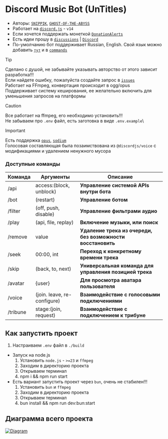 # Discord Music Bot (UnTitles)
- Авторы: [`SNIPPIK`](https://github.com/SNIPPIK), [`GHOST-OF-THE-ABYSS`](https://github.com/GHOST-OF-THE-ABYSS)
- Работает на [`discord.js`](https://discord.js.org) - `v14`
- Если хочется поддержать монеткой [`DonationAlerts`](https://www.donationalerts.com/r/snippik)
- Есть идеи прошу в [`discussions`](https://github.com/SNIPPIK/UnTitles/discussions) | [`Discord`](https://discord.gg/qMf2Sv3)
- По-умолчанию бот поддерживает Russian, English. Свой язык можно добавить [`тут`](src/services/locale/languages.json) и в [`commands`](src/handlers/commands)


> [!TIP]
> Сделано с душой, не забывайте указывать авторство от этого зависит разработка!!!\
> Если найдете ошибку, пожалуйста создайте запрос в [`issues`](https://github.com/SNIPPIK/UnTitles/issues)\
> Работает на FFmpeg, конвертация происходит в ogg/opus\
> Поддерживает систему кеширования, ее желательно включить для уменьшения запросов на платформы


> [!CAUTION]
> Все работает на ffmpeg, его необходимо установить!!!\
> Не забываем про `.env` файл, есть заготовка в виде `.env.example`\


> [!IMPORTANT]
> Есть поддержка [`opus`](src/services/voice/audio/opus.ts), [`sodium`](src/services/voice/audio/sodium.ts)\
> Голосовая составляющая была позаимствована из `@discordjs/voice` с модификациями и удалением ненужного мусора


### Доступные команды
| Команда  | Аргументы                   | Описание                                                    | 
|----------|-----------------------------|-------------------------------------------------------------|
| /api     | access:(block, unblock)     | **Управление системой APIs внутри бота**                    |
| /bot     | (restart)                   | **Управление ботом**                                        | 
| /filter  | (off, push, disable)        | **Управление фильтрами аудио**                              |
| /play    | (api, file, replay)         | **Включение музыки, или поиск**                             |
| /remove  | value                       | **Удаление трека из очереди, без возможности восстановить** | 
| /seek    | 00:00, int                  | **Переход к конкретному времени трека**                     |
| /skip    | (back, to, next)            | **Универсальная команда для управления позицией трека**     |
| /avatar  | {user}                      | **Для просмотра аватара пользователя**                      |
| /voice   | (join. leave, re-configure) | **Взаимодействие с голосовыми подключениями**               |
| /tribune | stage:(join, request)       | **Взаимодействие с подключением к трибуне**                 |


## Как запустить проект
1. Настраиваем `.env` файл в `./build`
- Запуск на node.js
    1. Установить `node.js` - `>=23` и `ffmpeg`
    2. Заходим в директорию проекта
    3. Открываем терминал 
    4. npm i && npm run start
- Есть вариант запустить проект через `bun`, очень не стабилен!!!
    1. Установить `bun` и `ffmpeg`
    2. Заходим в директорию проекта
    3. Открываем терминал
    4. bun install && npm run dev:bun:start


## Диаграмма всего проекта
[<img align="center" alt="Diagram" width="" src="diagram.png" />]()